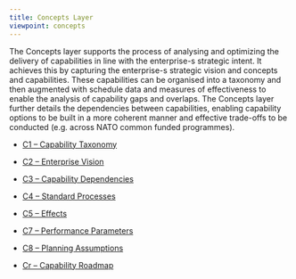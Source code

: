 ```yaml
---
title: Concepts Layer
viewpoint: concepts
---
```


The Concepts layer supports the process of analysing and optimizing the delivery
of capabilities in line with the enterprise-s strategic intent.  It achieves
this by capturing the enterprise-s strategic vision and concepts and
capabilities.  These capabilities can be organised into a taxonomy and then
augmented with schedule data and measures of effectiveness to enable the
analysis of capability gaps and overlaps.  The Concepts layer further details
the dependencies between capabilities, enabling capability options to be built
in a more coherent manner and effective trade-offs to be conducted (e.g. across
NATO common funded programmes).

* [C1 – Capability Taxonomy](c1.html)
* [C2 – Enterprise Vision](c2.html)
* [C3 – Capability Dependencies](c3.html)
* [C4 – Standard Processes](c4.html)
* [C5 – Effects](c5.html)

* [C7 – Performance Parameters](c7.html)
* [C8 – Planning Assumptions](c8.html)
* [Cr – Capability Roadmap](cr.html)
